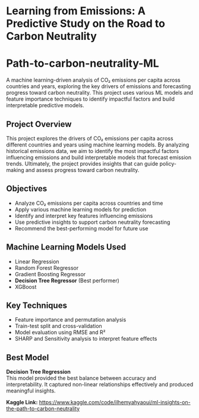 # Learning from Emissions: A Predictive Study on the Road to Carbon Neutrality

# Path-to-carbon-neutrality-ML
A machine learning-driven analysis of CO₂ emissions per capita across countries and years, exploring the key drivers of emissions and forecasting progress toward carbon neutrality. This project uses various ML models and feature importance techniques to identify impactful factors and build interpretable predictive models.

##  Project Overview

This project explores the drivers of CO₂ emissions per capita across different countries and years using machine learning models. By analyzing historical emissions data, we aim to identify the most impactful factors influencing emissions and build interpretable models that forecast emission trends. Ultimately, the project provides insights that can guide policy-making and assess progress toward carbon neutrality.

##  Objectives

- Analyze CO₂ emissions per capita across countries and time  
- Apply various machine learning models for prediction  
- Identify and interpret key features influencing emissions  
- Use predictive insights to support carbon neutrality forecasting  
- Recommend the best-performing model for future use  

##  Machine Learning Models Used

- Linear Regression  
- Random Forest Regressor  
- Gradient Boosting Regressor  
- **Decision Tree Regressor** (Best performer)  
- XGBoost  

##  Key Techniques

- Feature importance and permutation analysis  
- Train-test split and cross-validation  
- Model evaluation using RMSE and R²  
- SHARP and Sensitivity analysis to interpret feature effects  

##  Best Model

**Decision Tree Regression**  
This model provided the best balance between accuracy and interpretability. It captured non-linear relationships effectively and produced meaningful insights.

**Kaggle Link:** https://www.kaggle.com/code/ilhemyahyaoui/ml-insights-on-the-path-to-carbon-neutrality
